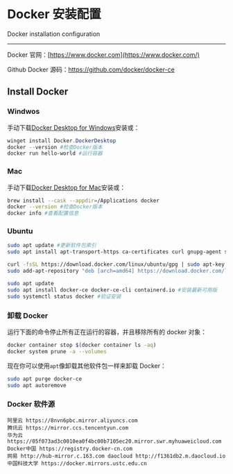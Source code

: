 # Docker 安装配置

Docker installation configuration

------

Docker 官网：[https://www.docker.com](https://www.docker.com/)

Github Docker 源码：https://github.com/docker/docker-ce

## Install Docker

### Windwos

手动下载[Docker Desktop for Windows](https://docs.docker.com/desktop/install/windows-install/)安装或：

```powershell
winget install Docker.DockerDesktop
docker --version #检查Docker版本
docker run hello-world #运行容器
```

### Mac

手动下载[Docker Desktop for Mac](https://docs.docker.com/desktop/install/mac-install/)安装或：

```bash
brew install --cask --appdir=/Applications docker
docker --version #检查Docker版本
docker info #查看配置信息
```

### Ubuntu

```bash
sudo apt update #更新软件包索引
sudo apt install apt-transport-https ca-certificates curl gnupg-agent software-properties-common #安装依赖软件

curl -fsSL https://download.docker.com/linux/ubuntu/gpg | sudo apt-key add - # 导入源仓库的 GPG key
sudo add-apt-repository "deb [arch=amd64] https://download.docker.com/linux/ubuntu $(lsb_release -cs) stable" #将 Docker APT 软件源添加到系统

sudo apt update
sudo apt install docker-ce docker-ce-cli containerd.io #安装最新可用版
sudo systemctl status docker #验证安装
```

### 卸载 Docker

运行下面的命令停止所有正在运行的容器，并且移除所有的 docker 对象：

```bash
docker container stop $(docker container ls -aq)
docker system prune -a --volumes
```

现在你可以使用`apt`像卸载其他软件包一样来卸载 Docker：

```bash
sudo apt purge docker-ce
sudo apt autoremove
```

### Docker 软件源

```
阿里云 https://8nvn6pbc.mirror.aliyuncs.com
腾讯云 https://mirror.ccs.tencentyun.com
华为云 https://05f073ad3c0010ea0f4bc00b7105ec20.mirror.swr.myhuaweicloud.com
Docker中国 https://registry.docker-cn.com
网易 http://hub-mirror.c.163.com daocloud http://f1361db2.m.daocloud.io
中国科技大学 https://docker.mirrors.ustc.edu.cn
```